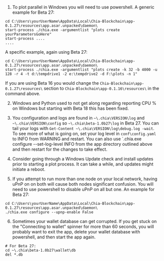 1. To plot parallel in Windows you will need to use powershell. A generic example for Beta 27:
```
cd C:\Users\yourUserName\AppData\Local\Chia-Blockchain\app-0.1.27\resources\app.asar.unpacked\daemon\
start-process ./chia.exe -argumentlist "plots create yourParametersGoHere"
start-process ....
....
```

A specific example, again using Beta 27:

```
cd C:\Users\yourUserName\AppData\Local\Chia-Blockchain\app-0.1.27\resources\app.asar.unpacked\daemon\
start-process ./chia.exe -argumentlist "plots create -k 32 -b 4000 -u 128 -r 4 -t d:\tempdrive1 -2 e:\tempdrive2 -d F:\plots -n 1"
```
If you are using Beta 16 you would change the `Chia-Blockchain\app-0.1.27\resources\` section to `Chia-Blockchain\app-0.1.16\resources\` in the command above.

2. Windows and Python used to not get along regarding reporting CPU % on Windows but starting with Beta 18 this has been fixed.

3. You configuration and logs are found in `~\.chia\VERSION\log` and `~\.chia\VERSION\config` so `~\.chia\beta-1.0b27\log` in Beta 27. You can tail your logs with `Get-Content ~\.chia\VERSION\log\debug.log -wait`. To see more of what is going on, set your log level in `conf\config.yaml` to INFO from WARNING and restart. You can also use `\.chia.exe configure --set-log-level INFO from the app directory outlined above and then restart for the changes to take effect.

4. Consider going through a Windows Update check and install updates prior to starting a plot process. It can take a while, and updates might initiate a reboot.

5. If you attempt to run more than one node on your local network, having uPnP on on both will cause both nodes significant confusion. You will need to use powershell to disable uPnP on all but one. An example for Beta 27:
```
cd C:\Users\yourUserName\AppData\Local\Chia-Blockchain\app-0.1.27\resources\app.asar.unpacked\daemon\
./chia.exe configure --upnp-enable False
```

6. Sometimes your wallet database can get corrupted. If you get stuck on the "Connecting to wallet" spinner for more than 60 seconds, you will probably want to exit the app, delete your wallet database with powershell, and then start the app again.
```
# For Beta 27:
cd ~\.chia\beta-1.0b27\wallet\db
del *.db
```
